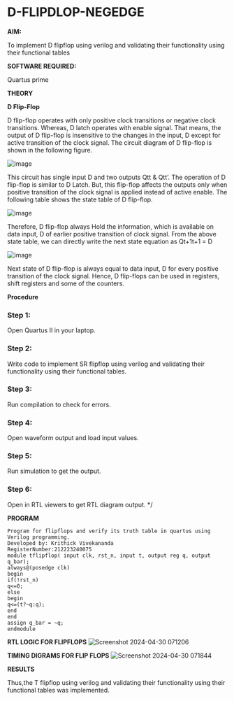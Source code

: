 # D-FLIPDLOP-NEGEDGE

**AIM:**

To implement  D flipflop using verilog and validating their functionality using their functional tables

**SOFTWARE REQUIRED:**

Quartus prime

**THEORY**

**D Flip-Flop**

D flip-flop operates with only positive clock transitions or negative clock transitions. Whereas, D latch operates with enable signal. That means, the output of D flip-flop is insensitive to the changes in the input, D except for active transition of the clock signal. The circuit diagram of D flip-flop is shown in the following figure.

![image](https://github.com/naavaneetha/D-FLIPDLOP-NEGEDGE/assets/154305477/48c81fe8-bc3f-40e7-95e2-519fc155ad51)

This circuit has single input D and two outputs Qtt & Qtt’. The operation of D flip-flop is similar to D Latch. But, this flip-flop affects the outputs only when positive transition of the clock signal is applied instead of active enable. The following table shows the state table of D flip-flop.

![image](https://github.com/naavaneetha/D-FLIPDLOP-NEGEDGE/assets/154305477/e5f3fda7-68ec-4a3a-a0a4-cf6f9cc4ab55)

Therefore, D flip-flop always Hold the information, which is available on data input, D of earlier positive transition of clock signal. From the above state table, we can directly write the next state equation as Qt+1t+1 = D

![image](https://github.com/naavaneetha/D-FLIPDLOP-NEGEDGE/assets/154305477/8592c0d8-2917-4142-91b9-d6c30dd891d2)

Next state of D flip-flop is always equal to data input, D for every positive transition of the clock signal. Hence, D flip-flops can be used in registers, shift registers and some of the counters.

**Procedure**
### Step 1: 
Open Quartus II in your laptop.

### Step 2: 
Write code to implement SR flipflop using verilog and validating their functionality using their functional tables.

### Step 3: 
Run compilation to check for errors.

### Step 4: 
Open waveform output and load input values.

### Step 5: 
Run simulation to get the output.

### Step 6: 
Open in RTL viewers to get RTL diagram output. */

**PROGRAM**

``` 
Program for flipflops and verify its truth table in quartus using Verilog programming.
Developed by: Krithick Vivekananda
RegisterNumber:212223240075
module tflipflop( input clk, rst_n, input t, output reg q, output q_bar);
always@(posedge clk)
begin 
if(!rst_n)
q<=0;
else
begin
q<=(t?~q:q);
end
end
assign q_bar = ~q;
endmodule
```

**RTL LOGIC FOR FLIPFLOPS**
![Screenshot 2024-04-30 071206](https://github.com/krithickvivek/D-FLIPDLOP-NEGEDGE/assets/139331296/0252ab15-b68d-4c35-bf1f-7356cd9a12bb)


**TIMING DIGRAMS FOR FLIP FLOPS**
![Screenshot 2024-04-30 071844](https://github.com/krithickvivek/D-FLIPDLOP-NEGEDGE/assets/139331296/f15f473f-9c7e-4275-9fd0-4857b1c0630e)


**RESULTS**

Thus,the T flipflop using verilog and validating their functionality using their functional tables was implemented.
